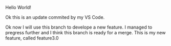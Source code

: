 Hello World!

Ok this is an update commited by my VS Code.

Ok now I will use this branch to develope a new feature.
I managed to pregress further and I think this branch is ready for a merge.
This is my new feature, called feature3.0